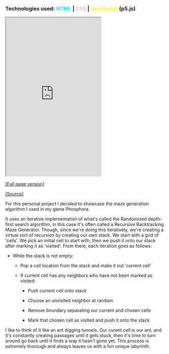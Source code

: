 ### Technologies used: <span style="color:cyan">HTML</span> | <span style="color:pink">CSS</span> | <span style="color:yellow">JavaScript</span> (p5.js)

<iframe src="https://bluephosphor.github.io/portfolio/asset/example/lgv.html" height="500 "title="maze"></iframe>

<a class="source-link" target="_blank" href="https://bluephosphor.github.io/portfolio/asset/example/lgv.html">[Full page version]</a>

<a class="source-link" target="_blank" href="https://github.com/bluephosphor/portfolio/blob/main/asset/example/lgv">[Source]</a>

For this personal project I decided to showcase the maze generation algorithm I used in my game Phosphora.

It uses an iterative implementation of what's called the Randomized depth-first search algorithm, in this case it's often called a Recursive Backtracking Maze Generator. Though, since we're doing this iteratively, we're creating a virtual sort of recursion by creating our own stack. We start with a grid of 'cells'. We pick an initial cell to start with, then we push it onto our stack after marking it as 'visited'. From there, each iteration goes as follows:

- While the stack is not empty:
    
    - Pop a cell location from the stack and make it out 'current cell'
    
    - If current cell has any neighbors who have not been marked as visited:
        
        - Push current cell onto stack
        
        - Choose an unvisited neighbor at random
        
        - Remove boundary separating our current and chosen cells
        
        - Mark that chosen cell as visited and push it onto the stack

I like to think of it like an ant digging tunnels. Our curent cell is our ant, and it's constantly creating passages until it gets stuck, then it's time to turn around go back until it finds a way it hasn't gone yet. This process is extremely thorough and always leaves us with a fun unique labyrinth.